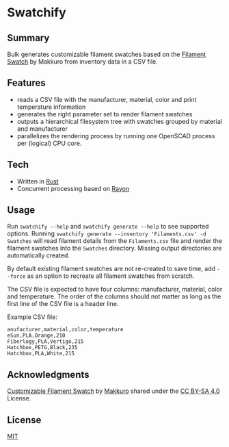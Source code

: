 
# Swatchify

## Summary

Bulk generates customizable filament swatches based on the [Filament Swatch](https://www.printables.com/model/27814-filament-swatch) by Makkuro from inventory data in a CSV file.

## Features

- reads a CSV file with the manufacturer, material, color and print temperature information
- generates the right parameter set to render filament swatches
- outputs a hierarchical filesystem tree with swatches grouped by material and manufacturer
- parallelizes the rendering process by running one OpenSCAD process per (logical) CPU core.

## Tech

- Written in [Rust](https://www.rust-lang.org/)
- Concurrent processing based on [Rayon](https://github.com/rayon-rs/rayon)

## Usage

Run `swatchify --help` and `swatchify generate --help` to see supported options.
Running `swatchify generate --inventory 'Filaments.csv' -d Swatches` will read filament details from the `Filaments.csv` file and render the filament swatches into the `Swatches` directory. Missing output directories are automatically created.

By default existing filament swatches are not re-created to save time, add `--force` as an option to recreate all filament swatches from scratch.

The CSV file is expected to have four columns: manufacturer, material, color and temperature. The order of the columns should not matter as long as the first line of the CSV file is a header line.

Example CSV file:

```csv
anufacturer,material,color,temperature
eSun,PLA,Orange,210
Fiberlogy,PLA,Vertigo,215
Hatchbox,PETG,Black,235
Hatchbox,PLA,White,215
```

## Acknowledgments

[Customizable Filament Swatch](https://www.printables.com/model/27814-filament-swatch) by [Makkuro](https://www.printables.com/social/13788-makkuro/about) shared under the [CC BY-SA 4.0](http://creativecommons.org/licenses/by-sa/4.0/) License.

## License

[MIT](./LICENSE)
